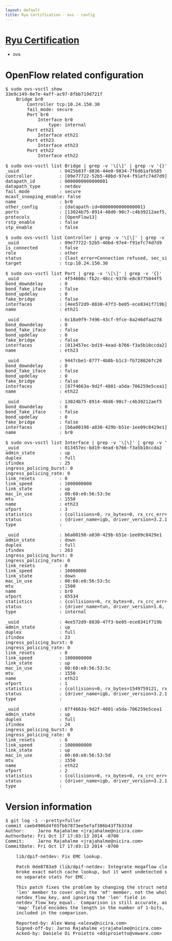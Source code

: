 ```yaml
---
layout: default
title: Ryu Certification - ovs - config
---
```

# [Ryu Certification](http://osrg.github.io/ryu/certification.html)
* ovs 

# OpenFlow related configuration
<pre>
$ sudo ovs-vsctl show
33e9c149-0e7e-4aff-ac97-8fbb719d721f
    Bridge br0
        Controller tcp:10.24.150.30
        fail_mode: secure
        Port br0
            Interface br0
                type: internal
        Port eth21
            Interface eth21
        Port eth23
            Interface eth23
        Port eth22
            Interface eth22

$ sudo ovs-vsctl list Bridge | grep -v '\[\]' | grep -v '{}'
_uuid               : 0425b83f-d836-44e0-9834-7f6d61afb585
controller          : [09e77722-52b5-40bd-97e4-f91efc74d7d9]
datapath_id         : 0000000000000001
datapath_type       : netdev
fail_mode           : secure
mcast_snooping_enable: false
name                : br0
other_config        : {datapath-id=0000000000000001}
ports               : [13024b75-8914-48d6-90c7-c4b39212aef5, 4f54608c-fb2c-48cc-9378-e8c0775044f5, 6c18a9f9-7496-43cf-9fce-8a246dfaa278, 9447cbe1-8777-4b8b-b1c3-fb728026fc20]
protocols           : [OpenFlow13]
rstp_enable         : false
stp_enable          : false

$ sudo ovs-vsctl list Controller | grep -v '\[\]' | grep -v '{}'
_uuid               : 09e77722-52b5-40bd-97e4-f91efc74d7d9
is_connected        : false
role                : other
status              : {last_error=Connection refused, sec_since_connect=696, sec_since_disconnect=5, state=BACKOFF}
target              : tcp:10.24.150.30

$ sudo ovs-vsctl list Port | grep -v '\[\]' | grep -v '{}'
_uuid               : 4f54608c-fb2c-48cc-9378-e8c0775044f5
bond_downdelay      : 0
bond_fake_iface     : false
bond_updelay        : 0
fake_bridge         : false
interfaces          : [4ee572d9-8830-47f3-be05-ece8341f719b]
name                : eth21

_uuid               : 6c18a9f9-7496-43cf-9fce-8a246dfaa278
bond_downdelay      : 0
bond_fake_iface     : false
bond_updelay        : 0
fake_bridge         : false
interfaces          : [013457ec-bd19-4ead-b766-f3a5b10ccda2]
name                : eth23

_uuid               : 9447cbe1-8777-4b8b-b1c3-fb728026fc20
bond_downdelay      : 0
bond_fake_iface     : false
bond_updelay        : 0
fake_bridge         : false
interfaces          : [87f4663a-9d2f-4801-a5da-706259e5cea1]
name                : eth22

_uuid               : 13024b75-8914-48d6-90c7-c4b39212aef5
bond_downdelay      : 0
bond_fake_iface     : false
bond_updelay        : 0
fake_bridge         : false
interfaces          : [b6a00198-a830-429b-b51e-1ee09c8429e1]
name                : br0

$ sudo ovs-vsctl list Interface | grep -v '\[\]' | grep -v '{}'
_uuid               : 013457ec-bd19-4ead-b766-f3a5b10ccda2
admin_state         : up
duplex              : full
ifindex             : 25
ingress_policing_burst: 0
ingress_policing_rate: 0
link_resets         : 0
link_speed          : 1000000000
link_state          : up
mac_in_use          : 00:60:e0:56:53:5e
mtu                 : 1550
name                : eth23
ofport              : 3
statistics          : {collisions=0, rx_bytes=0, rx_crc_err=0, rx_dropped=0, rx_errors=0, rx_frame_err=0, rx_over_err=0, rx_packets=0, tx_bytes=3037556908, tx_dropped=0, tx_errors=0, tx_packets=7751661}
status              : {driver_name=igb, driver_version=3.2.10-k, firmware_version=2.10-9}
type                : 

_uuid               : b6a00198-a830-429b-b51e-1ee09c8429e1
admin_state         : down
duplex              : full
ifindex             : 263
ingress_policing_burst: 0
ingress_policing_rate: 0
link_resets         : 0
link_speed          : 10000000
link_state          : down
mac_in_use          : 00:60:e0:56:53:5c
mtu                 : 1500
name                : br0
ofport              : 65534
statistics          : {collisions=0, rx_bytes=0, rx_crc_err=0, rx_dropped=0, rx_errors=0, rx_frame_err=0, rx_over_err=0, rx_packets=0, tx_bytes=0, tx_dropped=0, tx_errors=0, tx_packets=0}
status              : {driver_name=tun, driver_version=1.6, firmware_version=N/A}
type                : internal

_uuid               : 4ee572d9-8830-47f3-be05-ece8341f719b
admin_state         : up
duplex              : full
ifindex             : 23
ingress_policing_burst: 0
ingress_policing_rate: 0
link_resets         : 0
link_speed          : 1000000000
link_state          : up
mac_in_use          : 00:60:e0:56:53:5c
mtu                 : 1550
name                : eth21
ofport              : 1
statistics          : {collisions=0, rx_bytes=1549759121, rx_crc_err=0, rx_dropped=0, rx_errors=0, rx_frame_err=0, rx_over_err=0, rx_packets=170058784, tx_bytes=0, tx_dropped=0, tx_errors=0, tx_packets=0}
status              : {driver_name=igb, driver_version=3.2.10-k, firmware_version=2.10-9}
type                : 

_uuid               : 87f4663a-9d2f-4801-a5da-706259e5cea1
admin_state         : up
duplex              : full
ifindex             : 24
ingress_policing_burst: 0
ingress_policing_rate: 0
link_resets         : 0
link_speed          : 1000000000
link_state          : up
mac_in_use          : 00:60:e0:56:53:5d
mtu                 : 1550
name                : eth22
ofport              : 2
statistics          : {collisions=0, rx_bytes=0, rx_crc_err=0, rx_dropped=0, rx_errors=0, rx_frame_err=0, rx_over_err=0, rx_packets=0, tx_bytes=2150761412, tx_dropped=0, tx_errors=0, tx_packets=104553653}
status              : {driver_name=igb, driver_version=3.2.10-k, firmware_version=2.10-9}
type                : 
</pre>

# Version information
<pre>
$ git log -1 --pretty=fuller
commit caeb4906d4f65fbb7873ee5efaf386b43f7b333d
Author:     Jarno Rajahalme &lt;jrajahalme@nicira.com&gt;
AuthorDate: Fri Oct 17 17:03:13 2014 -0700
Commit:     Jarno Rajahalme &lt;jrajahalme@nicira.com&gt;
CommitDate: Fri Oct 17 17:03:13 2014 -0700

    lib/dpif-netdev: Fix EMC lookup.
    
    Patch 0de8783a9 &#40;lib/dpif-netdev: Integrate megaflow classifier.&#41;
    broke exact match cache lookup, but it went undetected since there are
    no separate stats for EMC.
    
    This patch fixes the problem by changing the struct netdev_flow_key
    'len' member to cover only the 'mf' member, not the whole
    netdev_flow_key, and ignoring the 'len' field in
    netdev_flow_key_equal.  Comparison is still accurate, as the miniflow
    'map' field encodes the length in the number of 1-bits, and the map is
    included in the comparison.
    
    Reported-by: Alex Wang &lt;alexw@nicira.com&gt;
    Signed-off-by: Jarno Rajahalme &lt;jrajahalme@nicira.com&gt;
    Acked-by: Daniele Di Proietto &lt;ddiproietto@vmware.com&gt;
</pre>
